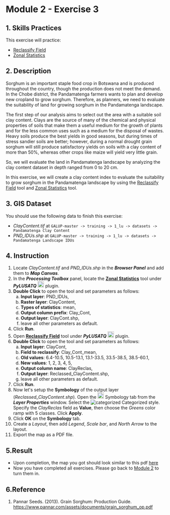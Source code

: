 # Module 2 - Exercise 3

## 1. Skills Practices

This exercise will practice:

- [Reclassify Field](https://github.com/SERVIR-WA/GALUP/blob/master/training/1_lu/modules/module2.md#23-reclassify-field)
- [Zonal Statistics](https://github.com/SERVIR-WA/GALUP/blob/master/training/1_lu/modules/module2.md#25-zonal-statistics)

## 2. Description

Sorghum is an important staple food crop in Botswana and is produced throughout the
country, though the production does not meet the demand. In the Chobe district, the Pandamatenga farmers wants to
plan and develop new cropland to grow sorghum.
Therefore, as planners, we need to evaluate the suitability of land for
growing sorghum in the Pandamatenga landscape.

The first step of our analysis aims to select out the area with a suitable
soil clay content. Clays are the source of many of the chemical and physical properties of soils that make them a useful medium for the growth of plants and for the less common uses such as a medium for the disposal of wastes. Heavy soils produce the best yields in good seasons, but during times of stress sandier soils are better; however, during a normal drought grain sorghum will still produce satisfactory yields on soils with a clay content of more than 50%, whereas other crops like maize will yield very little grain.


So, we will evaluate the land in Pandamatenga landscape by analyzing the clay content dataset in depth ranged from 0 to 20 cm.

In this exercise, we will create a clay content index to evaluate the suitability
to grow sorghum in the Pandamatenga landscape by using the [Reclassify Field](https://github.com/mogaetkpp/GALUP/blob/master/training/1_lu/modules/module2.md#23-reclassify-field) tool and [Zonal Statistics](https://github.com/mogaetkpp/GALUP/blob/master/training/1_lu/modules/module2.md#25-zonal-statistics) tool.

## 3. GIS Dataset

You should use the following data to finish this exercise:
- _ClayContent.tif_ at
`GALUP-master -> training -> 1_lu -> datasets -> Pandamatenga Clay Content`
- _PND_IDUs.shp_ at
`GALUP-master -> training -> 1_lu -> datasets -> Pandamatenga Landscape IDUs`
## 4. Instruction

1. Locate _ClayContent.tif_ and _PND_IDUs.shp_ in the **_Browser Panel_** and add them to **_Map Canvas_**.
2. In the **_Processing Toolbox_** panel, locate the
   **<ins>Zonal Statistics</ins>** tool under **_PyLUSATQ_**
<img src="https://github.com/mogaetkpp/GALUP/blob/master/img/gui/icon/PyLUSATQ.svg" alt= "scripts" width="20"> plugin.
3. **Double Click** to open the tool and set parameters as follows:
   <ol type="a">
      <li><b>Input layer</b>: PND_IDUs,</li>
      <li><b>Raster layer</b>: ClayContent,</li>
      <li><b>Types of statistics</b>: mean,</li>
      <li><b>Output column prefix</b>: Clay_Cont,</li>
      <li><b>Output layer</b>: ClayCont.shp,</li>
      <li>leave all other parameters as default.</li>
   </ol>
4. Click **Run**.
5. Open **<ins>Reclassify Field</ins>** tool under **_PyLUSATQ_**
<img src="https://github.com/mogaetkpp/GALUP/blob/master/img/gui/icon/PyLUSATQ.svg" alt= "scripts" width="20"> plugin.
6. **Double Click** to open the tool and set parameters as follows:
   <ol type="a">
      <li><b>Input layer</b>: ClayCont,</li>
      <li><b>Field to reclassify</b>: Clay_Cont_mean,</li>
      <li><b>Old values</b>: 6.4-10.5, 10.5-13.1, 13.1-33.5, 33.5-38.5, 38.5-60.1,</li>
      <li><b>New values</b>: 1, 2, 3, 4, 5, </li>
      <li><b>Output column name</b>: ClayReclas,</li>
      <li><b>Output layer</b>: Reclassed_ClayContent.shp,</li>
      <li>leave all other parameters as default.</li>
   </ol>
7. Click **Run**.
8. Now let's setup the **Symbology** of the output layer (_Reclassed\_ClayContent.shp_).
   Open the
   <img src="../../../img/gui/icon/symbology.svg" alt= "AttrTbl" width="20">
   Symbology tab from the **_Layer Properties_** window.
   Select the ![categorized](../../../img/gui/icon/rendererCategorizedSymbol.svg)
   Categorized style.
   Specify the _ClayReclas_ field as **Value**, then choose the _Greens_ color ramp
   with 5 classes. Click **Apply**.
9. Click **OK** on the **Symbology** tab.
10. Create a _Layout_, then add _Legend_, _Scale bar_, and _North Arrow_ to the
   layout.
11. Export the map as a PDF file.

## 5.Result

- Upon completion, the map you got should look similar to this pdf
  [here](../pdf_maps/M2E3_ClayCon.pdf)
- Now you have completed all exercises. Please go back to
  [Module 2](https://github.com/mogaetkpp/GALUP/blob/master/training/1_lu/modules/module2.md#7-exercises-and-post-training-survey) to turn them in.

## 6.Reference

1. Pannar Seeds. (2013). Grain Sorghum: Production Guide. https://www.pannar.com/assets/documents/grain_sorghum_op.pdf
